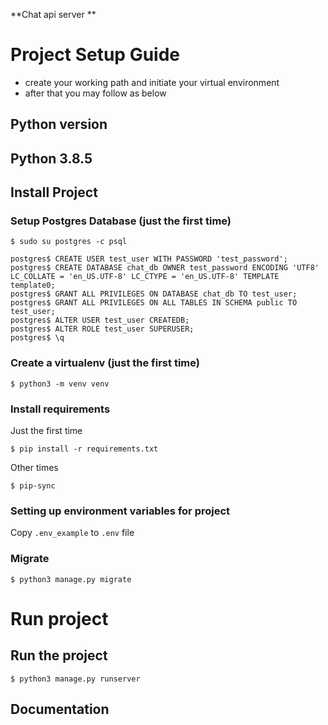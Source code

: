 **Chat api server **

# Project Setup Guide

- create your working path and initiate your virtual environment
- after that you may follow as below


## Python version

## Python 3.8.5

## Install Project

### Setup Postgres Database (just the first time)

```
$ sudo su postgres -c psql

postgres$ CREATE USER test_user WITH PASSWORD 'test_password';
postgres$ CREATE DATABASE chat_db OWNER test_password ENCODING 'UTF8' LC_COLLATE = 'en_US.UTF-8' LC_CTYPE = 'en_US.UTF-8' TEMPLATE template0;
postgres$ GRANT ALL PRIVILEGES ON DATABASE chat_db TO test_user;
postgres$ GRANT ALL PRIVILEGES ON ALL TABLES IN SCHEMA public TO test_user;
postgres$ ALTER USER test_user CREATEDB;
postgres$ ALTER ROLE test_user SUPERUSER;
postgres$ \q

```

### Create a virtualenv (just the first time)

    $ python3 -m venv venv

### Install requirements

Just the first time

    $ pip install -r requirements.txt

Other times

    $ pip-sync

### Setting up environment variables for project

Copy `.env_example` to `.env` file

### Migrate

    $ python3 manage.py migrate


# Run project

## Run the project

    $ python3 manage.py runserver

## Documentation



